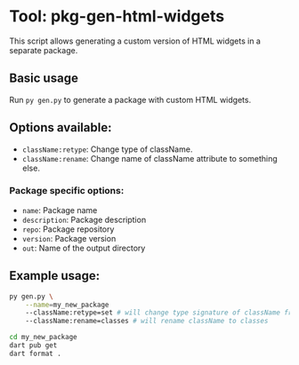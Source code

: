# Tool: pkg-gen-html-widgets

This script allows generating a custom version of HTML widgets in a separate package.

## Basic usage

Run `py gen.py` to generate a package with custom HTML widgets.

## Options available:

- `className:retype`: Change type of className.
- `className:rename`: Change name of className attribute to something else.

### Package specific options:

- `name`: Package name
- `description`: Package description
- `repo`: Package repository
- `version`: Package version
- `out`: Name of the output directory

## Example usage:

```sh
py gen.py \
    --name=my_new_package
    --className:retype=set # will change type signature of className from String to Set<String>
    --className:rename=classes # will rename className to classes

cd my_new_package
dart pub get
dart format .
```
